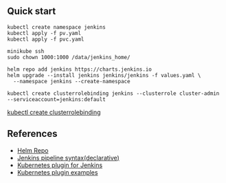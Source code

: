 ## Quick start

```shell
kubectl create namespace jenkins
kubectl apply -f pv.yaml
kubectl apply -f pvc.yaml
```

```shell
minikube ssh
sudo chown 1000:1000 /data/jenkins_home/
```

```shell
helm repo add jenkins https://charts.jenkins.io
helm upgrade --install jenkins jenkins/jenkins -f values.yaml \
  --namespace jenkins --create-namespace
```

```shell
kubectl create clusterrolebinding jenkins --clusterrole cluster-admin --serviceaccount=jenkins:default
```

[kubectl create clusterrolebinding](https://kubernetes.io/zh/docs/reference/access-authn-authz/rbac/#kubectl-create-clusterrolebinding)

## References

- [Helm Repo](https://artifacthub.io/packages/helm/jenkinsci/jenkins#install-chart)
- [Jenkins pipeline syntax(declarative)](https://www.jenkins.io/doc/book/pipeline/syntax/#declarative-directives)
- [Kubernetes plugin for Jenkins](https://plugins.jenkins.io/kubernetes/#plugin-content-declarative-pipeline)
- [Kubernetes plugin examples](https://stackoverflow.com/a/62445227/12679246)